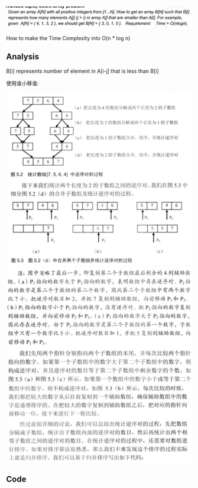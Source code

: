 ![Screen Shot 2020-07-14 at 3.38.05 PM.png](resources/BBC688D2C23BE291F091D16190A9F862.png)

How to make the Time Complexity into O(n * log n)

## Analysis

B[i] represents number of element in A[i-j] that is less than B[i]

使用谁小移谁:

![Screen Shot 2020-07-15 at 12.37.05 PM.png](resources/42A9D22EB5EDCF9693B895E287632439.png)
![Screen Shot 2020-07-15 at 12.42.46 PM.png](resources/BB11ED06861855BA143DCAC876E8F4AA.png)
![Screen Shot 2020-07-15 at 12.43.16 PM.png](resources/F7938E0C8827C2B78D43F14FA24951D8.png)

## Code

```c

```

